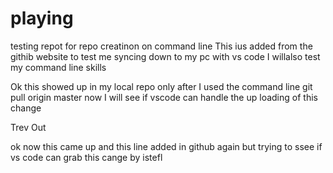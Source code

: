 # playing
testing repot for repo creatinon on command line
This ius added from the githib website to test me syncing down to my pc with vs code
I willalso test my command line skills

Ok this showed up in my local repo only after I used the command line
git pull origin master
 now I will see if vscode can handle the up loading of this change

 Trev Out
 
ok now this came up and this line added in github again but trying to ssee if vs code can grab this cange by istefl

